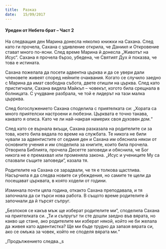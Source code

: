```yaml
---
title:  Разказ
date:   15/09/2017
---
```


#### Уреден от Небето брат – Част 2

На следващия ден Марина донесла няколко книжки на Сахана. След като ги прочела, Сахана с удивление открила, че Даниил и Откровение стават много по-ясни. След време Марина й донесла „Животът на Исус“. Сахана я прочела бързо, убедена, че Святият Дух й показва, че това е истината.

Сахана пожелала да посети адвентна църква и да се увери дали членовете живеят според нейните очаквания. Когато се случило заедно с Марина да имат свободна събота, двете отишли на църква. След като пристигнали, Сахана видяла Майкъл – човекът, когото била срещнала в болницата. С учудване разбрала, че той е лидерът на тази малка църрква.

След богослужението Сахана споделила с приятелката си: „Хората са много приятелски настроени и любезни. Църквата е точно такава, каквато я описа. Като че ли най-накрая намерих своя духовен дом.“

След като се върнала вкъщи, Сахана разказала на родителите си за това, което била вядала по време на службата. Те никога не били чували за адвентистите от седмия ден и Сахана им обяснила някои от основните учения и им споделила за книгите, които била прочела. Отворила Библията, прочела Десетте заповеди и обяснила, че Бог никога не е премахвал или променяла закона. „Исус и учениците Му са спазвали същите заповеди“, казала тя.

Родителите на Сахана се зарадвали, че тя е толкова щастлива. Насърчила я да следва новите си убеждения, но самите те щели да посещават църквата, в която ходели от години.

Изминала почти цяла година, откакто Сахана преподавала, и тя започнала да си търси нова работа. В същото време родителите й започнали да й търсят съпруг.

„Безпокоя се какъв мъж ще изберат родителите ми“, споделила Сахана на приятелката си. „Ти и съпругът ти сте дошли заедно във вярата, но какво ще стане, ако родителите ми изберат някой, който не би желала да живея като адвентистка? Ще ми бъде трудно да запазя вярата си, ако се омъжа за човек, който не споделя вярата ми.“

_Продължението следва._s